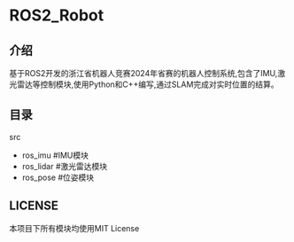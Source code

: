 # ROS2_Robot

## 介绍
基于ROS2开发的浙江省机器人竞赛2024年省赛的机器人控制系统,包含了IMU,激光雷达等控制模块,使用Python和C++编写,通过SLAM完成对实时位置的结算。

## 目录
src
- ros_imu #IMU模块
- ros_lidar #激光雷达模块
- ros_pose #位姿模块

## LICENSE
本项目下所有模块均使用MIT License